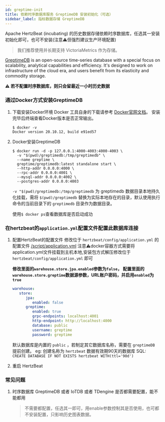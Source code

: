 ```yaml
---
id: greptime-init  
title: 依赖时序数据库服务 GreptimeDB 安装初始化（可选）
sidebar_label: 指标数据存储 GreptimeDB
---
```


Apache HertzBeat (incubating) 的历史数据存储依赖时序数据库，任选其一安装初始化即可，也可不安装(注意⚠️但强烈建议生产环境配置)

> 我们推荐使用并长期支持 VictoriaMetrics 作为存储。

[GreptimeDB](https://github.com/GreptimeTeam/greptimedb) is an open-source time-series database with a special focus on scalability, analytical capabilities and efficiency.
It's designed to work on infrastructure of the cloud era, and users benefit from its elasticity and commodity storage.

**⚠️ 若不配置时序数据库，则只会留最近一小时历史数据**

### 通过Docker方式安装GreptimeDB

1. 下载安装Docker环境
Docker 工具自身的下载请参考 [Docker官网文档](https://docs.docker.com/get-docker/)。
安装完毕后终端查看Docker版本是否正常输出。

   ```shell
   $ docker -v
   Docker version 20.10.12, build e91ed57
   ```

2. Docker安装GreptimeDB

   ```shell
   $ docker run -d -p 127.0.0.1:4000-4003:4000-4003 \
     -v "$(pwd)/greptimedb:/tmp/greptimedb" \
     --name greptime \
     greptime/greptimedb:latest standalone start \
     --http-addr 0.0.0.0:4000 \
     --rpc-addr 0.0.0.0:4001 \
     --mysql-addr 0.0.0.0:4002 \
     --postgres-addr 0.0.0.0:4003
   ```

   `-v "$(pwd)/greptimedb:/tmp/greptimedb` 为 greptimedb 数据目录本地持久化挂载，需将 `$(pwd)/greptimedb` 替换为实际本地存在的目录，默认使用执行命令的当前目录下的 `greptimedb` 目录作为数据目录。

   使用```$ docker ps```查看数据库是否启动成功

### 在hertzbeat的`application.yml`配置文件配置此数据库连接

1. 配置HertzBeat的配置文件
   修改位于 `hertzbeat/config/application.yml` 的配置文件 [/script/application.yml](https://github.com/apache/hertzbeat/raw/master/script/application.yml)
   注意⚠️docker容器方式需要将application.yml文件挂载到主机本地,安装包方式解压修改位于 `hertzbeat/config/application.yml` 即可

   **修改里面的`warehouse.store.jpa.enabled`参数为`false`， 配置里面的`warehouse.store.greptime`数据源参数，URL账户密码，并启用`enabled`为`true`**

   ```yaml
   warehouse:
      store:
         jpa:
            enabled: false
         greptime:
            enabled: true
            grpc-endpoints: localhost:4001
            http-endpoint: http://localhost:4000
            database: public
            username: greptime
            password: greptime
   ```

   默认数据库是内置的  `public` ，若制定其它数据库名称，需要在 `greptimeDB` 提前创建。 
   eg: 创建名称为 `hertzbeat` 数据有效期90天的数据库 SQL: `CREATE DATABASE IF NOT EXISTS hertzbeat WITH(ttl='90d')`

2. 重启 HertzBeat

### 常见问题

1. 时序数据库 GreptimeDB 或者 IoTDB 或者 TDengine 是否都需要配置，能不能都用

   > 不需要都配置，任选其一即可，用enable参数控制其是否使用，也可都不安装配置，只影响历史图表数据。
